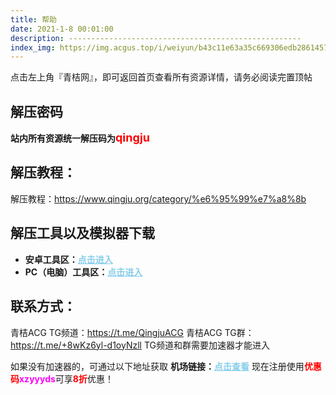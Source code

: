 ```yaml
---
title: 帮助
date: 2021-1-8 00:01:00
description: ----------------------------------------------------
index_img: https://img.acgus.top/i/weiyun/b43c11e63a35c669306edb286145738bf7d490222b45cfc2f41cfff0447495728a73309690c15bc57ea1e055c38f4f51.webp
---
```

<p class="note note-success">点击左上角『青桔网』，即可返回首页查看所有资源详情，请务必阅读完置顶帖</p>

## 解压密码
<p class="note note-success"><b>站内所有资源统一解压码为<font color=#FF0000 size=4>qingju</font></b></p>

## 解压教程：
解压教程：https://www.qingju.org/category/%e6%95%99%e7%a8%8b

## 解压工具以及模拟器下载
- <b>安卓工具区：</b><a href="https://post.qingju.org/Partition/Android_tool/" style="color: #87CEEB;"><b>点击进入</b></a>
- <b>PC（电脑）工具区：</b><a href="https://post.qingju.org/Partition/PC_tool/" style="color: #87CEEB;"><b>点击进入</b></a>

## 联系方式：
青桔ACG TG频道：https://t.me/QingjuACG
青桔ACG TG群：https://t.me/+8wKz6yl-d1oyNzll
TG频道和群需要加速器才能进入

如果没有加速器的，可通过以下地址获取
<b>机场链接：</b><a href="https://xianzhey02.top/#/register?code=KgcUhmkg" style="color: #87CEEB;"><b>点击查看</b></a>
现在注册使用<font color=#FF0000 >**优惠码**</font><font color=#FF00FF >**xzyyyds**</font>可享<font color=#FF0000 >**8折**</font>优惠！